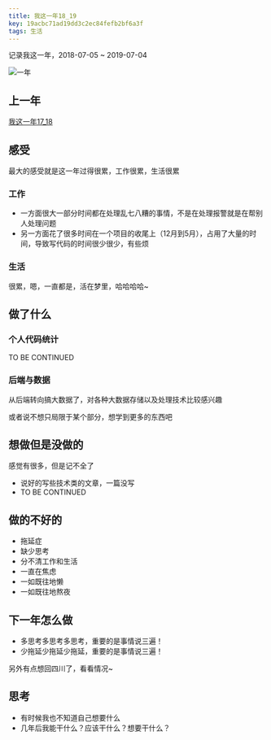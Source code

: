 ```yaml
---
title: 我这一年18_19
key: 19acbc71ad19dd3c2ec84fefb2bf6a3f
tags: 生活
---
```


记录我这一年，2018-07-05 ~ 2019-07-04

![一年](http://118.24.108.205:8086/pic/blog/one-year.png)

<!--more-->

## 上一年
[我这一年17_18]([https://hate13.com/2018/05/28/%E6%88%91%E8%BF%99%E4%B8%80%E5%B9%B417_18.html](https://hate13.com/2018/05/28/我这一年17_18.html))

## 感受
最大的感受就是这一年过得很累，工作很累，生活很累

### 工作
- 一方面很大一部分时间都在处理乱七八糟的事情，不是在处理报警就是在帮别人处理问题
- 另一方面花了很多时间在一个项目的收尾上（12月到5月），占用了大量的时间，导致写代码的时间很少很少，有些烦

### 生活
很累，嗯，一直都是，活在梦里，哈哈哈哈~

## 做了什么

### 个人代码统计
TO BE CONTINUED

### 后端与数据
从后端转向搞大数据了，对各种大数据存储以及处理技术比较感兴趣

或者说不想只局限于某个部分，想学到更多的东西吧

## 想做但是没做的
感觉有很多，但是记不全了
- 说好的写些技术类的文章，一篇没写
- TO BE CONTINUED

## 做的不好的
- 拖延症
- 缺少思考
- 分不清工作和生活
- 一直在焦虑
- 一如既往地懒
- 一如既往地熬夜

## 下一年怎么做
- 多思考多思考多思考，重要的是事情说三遍！
- 少拖延少拖延少拖延，重要的是事情说三遍！

另外有点想回四川了，看看情况~

## 思考
- 有时候我也不知道自己想要什么
- 几年后我能干什么？应该干什么？想要干什么？
